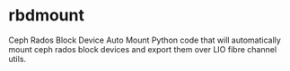 rbdmount
========

Ceph Rados Block Device Auto Mount
Python code that will automatically mount ceph rados block devices and export them over LIO fibre channel utils. 
